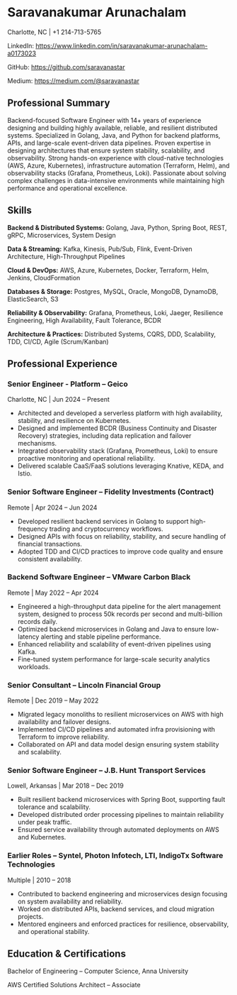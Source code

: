 # Saravanakumar Arunachalam

Charlotte, NC | +1 214-713-5765

LinkedIn: <https://www.linkedin.com/in/saravanakumar-arunachalam-a0173023>

GitHub: <https://github.com/saravanastar>

Medium: <https://medium.com/@saravanastar>

## Professional Summary

Backend-focused Software Engineer with 14+ years of experience designing and building highly available, reliable, and resilient distributed systems. Specialized in Golang, Java, and Python for backend platforms, APIs, and large-scale event-driven data pipelines. Proven expertise in designing architectures that ensure system stability, scalability, and observability. Strong hands-on experience with cloud-native technologies (AWS, Azure, Kubernetes), infrastructure automation (Terraform, Helm), and observability stacks (Grafana, Prometheus, Loki). Passionate about solving complex challenges in data-intensive environments while maintaining high performance and operational excellence.

## Skills

**Backend & Distributed Systems:** Golang, Java, Python, Spring Boot, REST, gRPC, Microservices, System Design

**Data & Streaming:** Kafka, Kinesis, Pub/Sub, Flink, Event-Driven Architecture, High-Throughput Pipelines

**Cloud & DevOps:** AWS, Azure, Kubernetes, Docker, Terraform, Helm, Jenkins, CloudFormation

**Databases & Storage:** Postgres, MySQL, Oracle, MongoDB, DynamoDB, ElasticSearch, S3

**Reliability & Observability:** Grafana, Prometheus, Loki, Jaeger, Resilience Engineering, High Availability, Fault Tolerance, BCDR

**Architecture & Practices:** Distributed Systems, CQRS, DDD, Scalability, TDD, CI/CD, Agile (Scrum/Kanban)

## Professional Experience

### Senior Engineer - Platform – Geico

Charlotte, NC | Jun 2024 – Present

- Architected and developed a serverless platform with high availability, stability, and resilience on Kubernetes.
- Designed and implemented BCDR (Business Continuity and Disaster Recovery) strategies, including data replication and failover mechanisms.
- Integrated observability stack (Grafana, Prometheus, Loki) to ensure proactive monitoring and operational reliability.
- Delivered scalable CaaS/FaaS solutions leveraging Knative, KEDA, and Istio.

### Senior Software Engineer – Fidelity Investments (Contract)

Remote | Apr 2024 – Jun 2024

- Developed resilient backend services in Golang to support high-frequency trading and cryptocurrency workflows.
- Designed APIs with focus on reliability, stability, and secure handling of financial transactions.
- Adopted TDD and CI/CD practices to improve code quality and ensure consistent availability.

### Backend Software Engineer – VMware Carbon Black

Remote | May 2022 – Apr 2024

- Engineered a high-throughput data pipeline for the alert management system, designed to process 50k records per second and multi-billion records daily.
- Optimized backend microservices in Golang and Java to ensure low-latency alerting and stable pipeline performance.
- Enhanced reliability and scalability of event-driven pipelines using Kafka.
- Fine-tuned system performance for large-scale security analytics workloads.

### Senior Consultant – Lincoln Financial Group

Remote | Dec 2019 – May 2022

- Migrated legacy monoliths to resilient microservices on AWS with high availability and failover designs.
- Implemented CI/CD pipelines and automated infra provisioning with Terraform to improve reliability.
- Collaborated on API and data model design ensuring system stability and scalability.

### Senior Software Engineer – J.B. Hunt Transport Services

Lowell, Arkansas | Mar 2018 – Dec 2019

- Built resilient backend microservices with Spring Boot, supporting fault tolerance and scalability.
- Developed distributed order processing pipelines to maintain reliability under peak traffic.
- Ensured service availability through automated deployments on AWS and Kubernetes.

### Earlier Roles – Syntel, Photon Infotech, LTI, IndigoTx Software Technologies

Multiple | 2010 – 2018

- Contributed to backend engineering and microservices design focusing on system availability and reliability.
- Worked on distributed APIs, backend services, and cloud migration projects.
- Mentored engineers and enforced practices for resilience, observability, and operational stability.

## Education & Certifications

Bachelor of Engineering – Computer Science, Anna University

AWS Certified Solutions Architect – Associate

